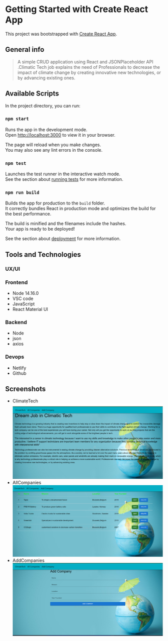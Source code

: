 # Getting Started with Create React App

This project was bootstrapped with [Create React App](https://github.com/facebook/create-react-app).

## General info

> A simple CRUD application using React and JSONPlaceholder API .Climatic Tech job explains the need of Professionals to decrease the impact of climate change by creating innovative new technologies, or by advancing existing ones.

## Available Scripts

In the project directory, you can run:

### `npm start`

Runs the app in the development mode.\
Open [http://localhost:3000](http://localhost:3000) to view it in your browser.

The page will reload when you make changes.\
You may also see any lint errors in the console.

### `npm test`

Launches the test runner in the interactive watch mode.\
See the section about [running tests](https://facebook.github.io/create-react-app/docs/running-tests) for more information.

### `npm run build`

Builds the app for production to the `build` folder.\
It correctly bundles React in production mode and optimizes the build for the best performance.

The build is minified and the filenames include the hashes.\
Your app is ready to be deployed!

See the section about [deployment](https://facebook.github.io/create-react-app/docs/deployment) for more information.

## Tools and Technologies

### UX/UI

### Frontend

- Node 14.16.0
- VSC code
- JavaScript
- React Material UI

### Backend

- Node
- json
- axios

### Devops

- Netlify
- Github

## Screenshots

- ClimateTech
![Example screenshot](././public/assets/screenshotclimate.png)
- AllCompanies
![Example screenshot](././public/assets/screenshotallcompanies.png)
- AddCompanies
![Example screenshot](././public/assets/screenshotnewcompanies.png)
